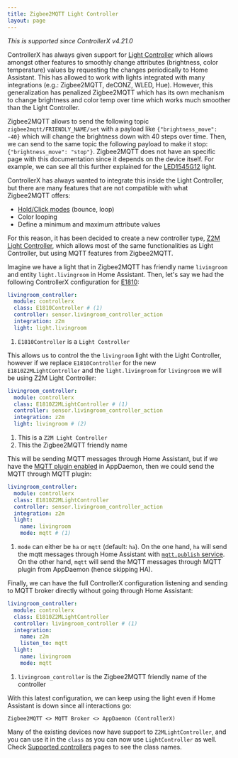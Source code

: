 ```yaml
---
title: Zigbee2MQTT Light Controller
layout: page
---
```


_This is supported since ControllerX v4.21.0_

ControllerX has always given support for [Light Controller](/controllerx/start/type-configuration#light-controller) which allows amongst other features to smoothly change attributes (brightness, color temperature) values by requesting the changes periodically to Home Assistant. This has allowed to work with lights integrated with many integrations (e.g.: Zigbee2MQTT, deCONZ, WLED, Hue). However, this generalization has penalized Zigbee2MQTT which has its own mechanism to change brightness and color temp over time which works much smoother than the Light Controller.

Zigbee2MQTT allows to send the following topic `zigbee2mqtt/FRIENDLY_NAME/set` with a payload like `{"brightness_move": -40}` which will change the brightness down with 40 steps over time. Then, we can send to the same topic the following payload to make it stop: `{"brightness_move": "stop"}`. Zigbee2MQTT does not have an specific page with this documentation since it depends on the device itself. For example, we can see all this further explained for the [LED1545G12](https://www.zigbee2mqtt.io/devices/LED1545G12.html#light) light.

ControllerX has always wanted to integrate this inside the Light Controller, but there are many features that are not compatible with what Zigbee2MQTT offers:

- [Hold/Click modes](/controllerx/advanced/hold-click-modes) (bounce, loop)
- Color looping
- Define a minimum and maximum attribute values

For this reason, it has been decided to create a new controller type, [Z2M Light Controller](/controllerx/start/type-configuration#z2m-light-controller), which allows most of the same functionalities as Light Controller, but using MQTT features from Zigbee2MQTT.

Imagine we have a light that in Zigbee2MQTT has friendly name `livingroom` and entity `light.livingroom` in Home Assistant. Then, let's say we had the following ControllerX configuration for [E1810](/controllerx/controllers/E1810):

```yaml
livingroom_controller:
  module: controllerx
  class: E1810Controller # (1)
  controller: sensor.livingroom_controller_action
  integration: z2m
  light: light.livingroom
```

1. `E1810Controller` is a `Light Controller`

This allows us to control the the `livingroom` light with the Light Controller, however if we replace `E1810Controller` for the new `E1810Z2MLightController` and the `light.livingroom` for `livingroom` we will be using Z2M Light Controller:

```yaml hl_lines="3 6"
livingroom_controller:
  module: controllerx
  class: E1810Z2MLightController # (1)
  controller: sensor.livingroom_controller_action
  integration: z2m
  light: livingroom # (2)
```

1.  This is a `Z2M Light Controller`
2.  This the Zigbee2MQTT friendly name

This will be sending MQTT messages through Home Assistant, but if we have the [MQTT plugin enabled](/controllerx/others/enable-mqtt-plugin) in AppDaemon, then we could send the MQTT through MQTT plugin:

```yaml hl_lines="6 7 8"
livingroom_controller:
  module: controllerx
  class: E1810Z2MLightController
  controller: sensor.livingroom_controller_action
  integration: z2m
  light:
    name: livingroom
    mode: mqtt # (1)
```

1.  `mode` can either be `ha` or `mqtt` (default: `ha`). On the one hand, `ha` will send the mqtt messages through Home Assistant with [`mqtt.publish` service](https://www.home-assistant.io/docs/mqtt/service/#service-mqttpublish). On the other hand, `mqtt` will send the MQTT messages through MQTT plugin from AppDaemon (hence skipping HA).

Finally, we can have the full ControllerX configuration listening and sending to MQTT broker directly without going through Home Assistant:

```yaml hl_lines="5 6 7"
livingroom_controller:
  module: controllerx
  class: E1810Z2MLightController
  controller: livingroom_controller # (1)
  integration:
    name: z2m
    listen_to: mqtt
  light:
    name: livingroom
    mode: mqtt
```

1.  `livingroom_controller` is the Zigbee2MQTT friendly name of the controller

With this latest configuration, we can keep using the light even if Home Assistant is down since all interactions go:

```
Zigbee2MQTT <> MQTT Broker <> AppDaemon (ControllerX)
```

Many of the existing devices now have support to `Z2MLightController`, and you can use it in the `class` as you can now use `LightController` as well. Check [Supported controllers](/controllerx/controllers) pages to see the class names.

